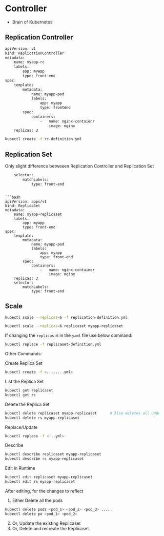# Controller

- Brain of Kubernetes

## Replication Controller 
```bash
apiVersion: v1
kind: ReplicationController
metadata:
    name: myapp-rc
    labels:
        app: myapp
        type: front-end
spec:
    template:
        metadata:
            name: myapp-pod
            labels:
                app: myapp
                type: frontend
        spec:
            containers:
                -   name: nginx-contaienr
                    image: nginx
    replicas: 3
```

```bash
kubectl create -f rc-definition.yml
```

##  Replication Set
Only slight difference betweeen Replication Controller and Replication Set

```bash
    selector:
        matchLabels:
            type: front-end
```
```

```bash
apiVersion: apps/v1
kind: ReplicaSet
metadata:
    name: myapp-replicaset
    labels:
        app: myapp
        type: front-end
spec:
    template:
        metadata:
            name: myapp-pod
            labels:
                app: myapp
                type: front-end
        spec:
            containers:
                -   name: nginx-container
                    image: nginx
    replicas: 3
    selector:
        matchLabels:
            type: front-end
```

## Scale

```bash
kubectl scale --replicas=6 -f replication-definition.yml
```

```bash
kubectl scale --replicas=6 replicaset myapp-replicaset
```

If changing the ```replicas:6``` in the ```yaml``` file use below command:
```bash
kubectl replace -f replicaset-definition.yml
```

Other Commands:

Create Replica Set
```bash
kubectl create -f <........yml>
```

List the Replica Set
```bash
kubectl get replicaset
kubectl get rs
```

Delete the Replica Set
```bash
kubectl delete replicaset myapp-replicaset      # Also deletes all underlying pods
kubectl delete rs myapp-replicaset
```

Replace/Update
```bash
kubectl replace -f <...yml>
```

Describe
```bash
kubectl describe replicaset myapp-replicaset
kubectl describe rs myapp-replicaset
```

Edit in Runtime
```bash
kubectl edit replicaset myapp-replicaset
kubectl edit rs myapp-replicaset
```
After editing, for the changes to reflect
1. Either Delete all the pods
```bash
kubectl delete pods <pod_1> <pod_2> <pod_3> .....
kubectl delete po <pod_1> <pod_2>
```

2. Or, Update the existing Replicaset
3. Or, Delete and recreate the Replicaset